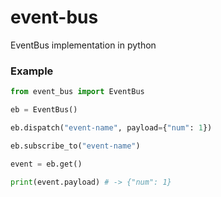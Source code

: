# event-bus
EventBus implementation in python


### Example
```python
from event_bus import EventBus

eb = EventBus()

eb.dispatch("event-name", payload={"num": 1})

eb.subscribe_to("event-name")

event = eb.get()

print(event.payload) # -> {"num": 1}
```
